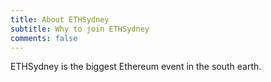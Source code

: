 ```yaml
---
title: About ETHSydney
subtitle: Why to join ETHSydney
comments: false
---
```


ETHSydney is the biggest Ethereum event in the south earth.